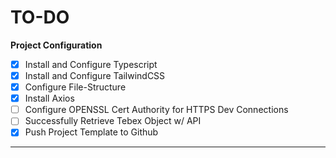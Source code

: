# TO-DO


**Project Configuration**
- [x] Install and Configure Typescript
- [x] Install and Configure TailwindCSS
- [x] Configure File-Structure
- [x] Install Axios
- [ ] Configure OPENSSL Cert Authority for HTTPS Dev Connections
- [ ] Successfully Retrieve Tebex Object w/ API
- [x] Push Project Template to Github

------
